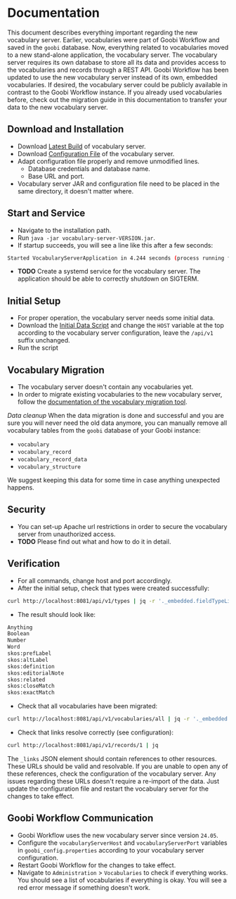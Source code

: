 # Documentation
This document describes everything important regarding the new vocabulary server. Earlier, vocabularies were part of Goobi Workflow and saved in the `goobi` database. Now, everything related to vocabularies moved to a new stand-alone application, the vocabulary server. The vocabulary server requires its own database to store all its data and provides access to the vocabularies and records through a REST API. Goobi Workflow has been updated to use the new vocabulary server instead of its own, embedded vocabularies. If desired, the vocabulary server could be publicly available in contrast to the Goobi Workflow instance. If you already used vocabularies before, check out the migration guide in this documentation to transfer your data to the new vocabulary server.

## Download and Installation
- Download [Latest Build](https://jenkins.intranda.com/job/intranda/job/vocabulary-server/job/develop/lastSuccessfulBuild/artifact/module-core/target/) of vocabulary server.
- Download [Configuration File](https://jenkins.intranda.com/job/intranda/job/vocabulary-server/job/develop/lastSuccessfulBuild/artifact/module-core/src/main/resources/application.properties) of the vocabulary server.
- Adapt configuration file properly and remove unmodified lines.
    - Database credentials and database name.
    - Base URL and port.
- Vocabulary server JAR and configuration file need to be placed in the same directory, it doesn't matter where.

## Start and Service
- Navigate to the installation path.
- Run `java -jar vocabulary-server-VERSION.jar`.
- If startup succeeds, you will see a line like this after a few seconds:
```bash
Started VocabularyServerApplication in 4.244 seconds (process running for 4.581)
```
- **TODO** Create a systemd service for the vocabulary server. The application should be able to correctly shutdown on SIGTERM.

## Initial Setup
- For proper operation, the vocabulary server needs some initial data.
- Download the [Initial Data Script](https://jenkins.intranda.com/job/intranda/job/vocabulary-server/job/develop/lastSuccessfulBuild/artifact/install/default_setup.sh) and change the `HOST` variable at the top according to the vocabulary server configuration, leave the `/api/v1` suffix unchanged.
- Run the script

## Vocabulary Migration
- The vocabulary server doesn't contain any vocabularies yet.
- In order to migrate existing vocabularies to the new vocabulary server, follow the [documentation of the vocabulary migration tool](migration/README.md).
   
*Data cleanup* When the data migration is done and successful and you are sure you will never need the old data anymore, you can manually remove all vocabulary tables from the `goobi` database of your Goobi instance:
- `vocabulary`
- `vocabulary_record`
- `vocabulary_record_data`
- `vocabulary_structure`

We suggest keeping this data for some time in case anything unexpected happens.

## Security
- You can set-up Apache url restrictions in order to secure the vocabulary server from unauthorized access.
- **TODO** Please find out what and how to do it in detail.

## Verification
- For all commands, change host and port accordingly.
- After the initial setup, check that types were created successfully:
```bash
curl http://localhost:8081/api/v1/types | jq -r '._embedded.fieldTypeList[] .name'
```
- The result should look like:
```bash
Anything
Boolean
Number
Word
skos:prefLabel
skos:altLabel
skos:definition
skos:editorialNote
skos:related
skos:closeMatch
skos:exactMatch
```

- Check that all vocabularies have been migrated:
```bash
curl http://localhost:8081/api/v1/vocabularies/all | jq -r '._embedded.vocabularyList[] .name'                
```

- Check that links resolve correctly (see configuration):
```bash
curl http://localhost:8081/api/v1/records/1 | jq
```
The `_links` JSON element should contain references to other resources. These URLs should be valid and resolvable. If you are unable to open any of these references, check the configuration of the vocabulary server. Any issues regarding these URLs doesn't require a re-import of the data. Just update the configuration file and restart the vocabulary server for the changes to take effect.

## Goobi Workflow Communication
- Goobi Workflow uses the new vocabulary server since version `24.05`.
- Configure the `vocabularyServerHost` and `vocabularyServerPort` variables in `goobi_config.properties` according to your vocabulary server configuration.
- Restart Goobi Workflow for the changes to take effect.
- Navigate to `Administration` > `Vocabularies` to check if everything works. You should see a list of vocabularies if everything is okay. You will see a red error message if something doesn't work.